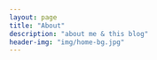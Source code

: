 ```yaml
---
layout: page
title: "About"
description: "about me & this blog"
header-img: "img/home-bg.jpg"
---
```


	
